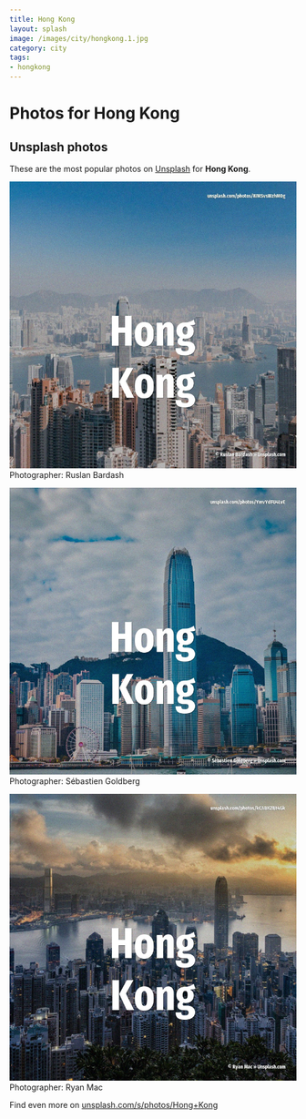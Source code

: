 ```yaml
---
title: Hong Kong
layout: splash
image: /images/city/hongkong.1.jpg
category: city
tags:
- hongkong
---
```

# Photos for Hong Kong
 
## Unsplash photos
These are the most popular photos on [Unsplash](https://unsplash.com) for **Hong Kong**.
 
![Hong Kong](/images/city/hongkong.1.jpg)
Photographer:  Ruslan Bardash
 
![Hong Kong](/images/city/hongkong.2.jpg)
Photographer:  Sébastien Goldberg
 
![Hong Kong](/images/city/hongkong.3.jpg)
Photographer:  Ryan Mac
 
Find even more on [unsplash.com/s/photos/Hong+Kong](https://unsplash.com/s/photos/Hong+Kong)
 
